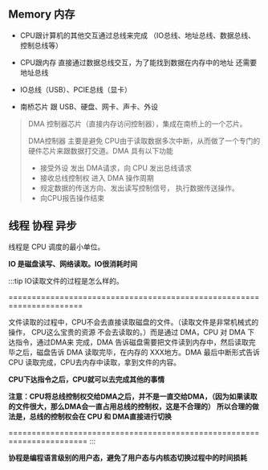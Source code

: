 ## Memory 内存

* CPU跟计算机的其他交互通过总线来完成 （IO总线、地址总线、数据总线、控制总线等）

* CPU跟内存 直接通过数据总线交互，为了能找到数据在内存中的地址 还需要地址总线

* IO总线（USB）、PCIE总线（显卡）

* 南桥芯片 跟 USB、硬盘、网卡、声卡、外设

  


> DMA 控制器芯片（直接内存访问控制器），集成在南桥上的一个芯片。
>
> DMA控制器 主要是避免 CPU由于读取数据多次中断，从而做了一个专门的硬件芯片来跟数据打交道。DMA 具有以下功能
>
> * 接受外设 发出 DMA请求，向 CPU 发出总线请求
> * 接收总线控制权 进入 DMA 操作周期
> * 规定数据的传送方向、发出读写控制信号， 执行数据传送操作。
> * 向CPU报告操作结束




## 线程 协程 异步

线程是 CPU 调度的最小单位。 

**IO 是磁盘读写、网络读取。IO很消耗时间**

:::tip
IO读取文件的过程是怎么样的。

======================================================================

文件读取的过程中，CPU不会去直接读取磁盘的文件。（读取文件是非常机械式的操作，
CPU这么宝贵的资源 不会去读取的。）而是通过 DMA，CPU 对 DMA 下达指令，通过DMA来
完成，DMA 告诉磁盘需要把文件读到内存中，然后读取完毕之后，磁盘告诉 DMA 读取完毕，在内存的
XXX地方。DMA 最后中断形式告诉 CPU 读取完成，CPU去内存中读取，拿到文件的内容。

**CPU下达指令之后，CPU就可以去完成其他的事情**

**注意：CPU将总线控制权交给DMA之后，并不是一直交给DMA，（因为如果读取的文件很大，那么DMA会一直占用总线的控制权，这是不合理的）**
**所以合理的做法是，总线的控制权会在 CPU 和 DMA直接进行切换**

=======================================================================
:::


**协程是编程语言级别的用户态，避免了用户态与内核态切换过程中的时间损耗**















